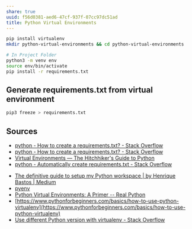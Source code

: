 ```yaml
---
share: true
uuid: f56d0381-aed6-47cf-937f-07cc97dc51ad
title: Python Virtual Environments
---
```

``` bash
pip install virtualenv
mkdir python-virtual-environments && cd python-virtual-environments

# In Project Folder
python3 -m venv env
source env/bin/activate
pip install -r requirements.txt
```

## Generate requirements.txt from virtual environment

``` bash
pip3 freeze > requirements.txt
```


## Sources

- [python - How to create a requirements.txt? - Stack Overflow](https://stackoverflow.com/questions/29938554/how-to-create-a-requirements-txt)
- [python - How to create a requirements.txt? - Stack Overflow](https://stackoverflow.com/questions/29938554/how-to-create-a-requirements-txt)
- [Virtual Environments — The Hitchhiker's Guide to Python](https://python-guide-kr.readthedocs.io/ko/latest/dev/virtualenvs.html)
- [python - Automatically create requirements.txt - Stack Overflow](https://stackoverflow.com/questions/31684375/automatically-create-requirements-txt)
* [The definitive guide to setup my Python workspace | by Henrique Bastos | Medium](https://medium.com/@henriquebastos/the-definitive-guide-to-setup-my-python-workspace-628d68552e14)
* [pyenv](/687bbe1e-57b1-4cc6-a44e-e4f470319f11)
* [Python Virtual Environments: A Primer -- Real Python](https://realpython.com/python-virtual-environments-a-primer/)
* [https://www.pythonforbeginners.com/basics/how-to-use-python-virtualenv](https://www.pythonforbeginners.com/basics/how-to-use-python-virtualenv)
* [Use different Python version with virtualenv - Stack Overflow](https://stackoverflow.com/questions/1534210/use-different-python-version-with-virtualenv)